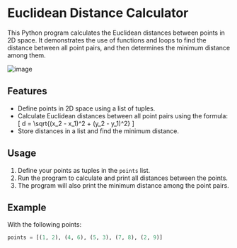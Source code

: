 # Euclidean Distance Calculator

This Python program calculates the Euclidean distances between points in 2D space. It demonstrates the use of functions and loops to find the distance between all point pairs, and then determines the minimum distance among them.

![image](https://github.com/user-attachments/assets/c0101b0e-d6c6-4e2e-ae33-1282b407a8df)

## Features

- Define points in 2D space using a list of tuples.
- Calculate Euclidean distances between all point pairs using the formula:
  \[
  d = \sqrt{(x_2 - x_1)^2 + (y_2 - y_1)^2}
  \]
- Store distances in a list and find the minimum distance.

## Usage

1. Define your points as tuples in the `points` list.
2. Run the program to calculate and print all distances between the points.
3. The program will also print the minimum distance among the point pairs.

## Example

With the following points:
```python
points = [(1, 2), (4, 6), (5, 3), (7, 8), (2, 9)]
